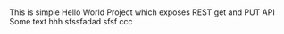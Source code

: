 # 
This is simple Hello World Project which exposes REST get and PUT API
Some text hhh 
sfssfadad
sfsf ccc
